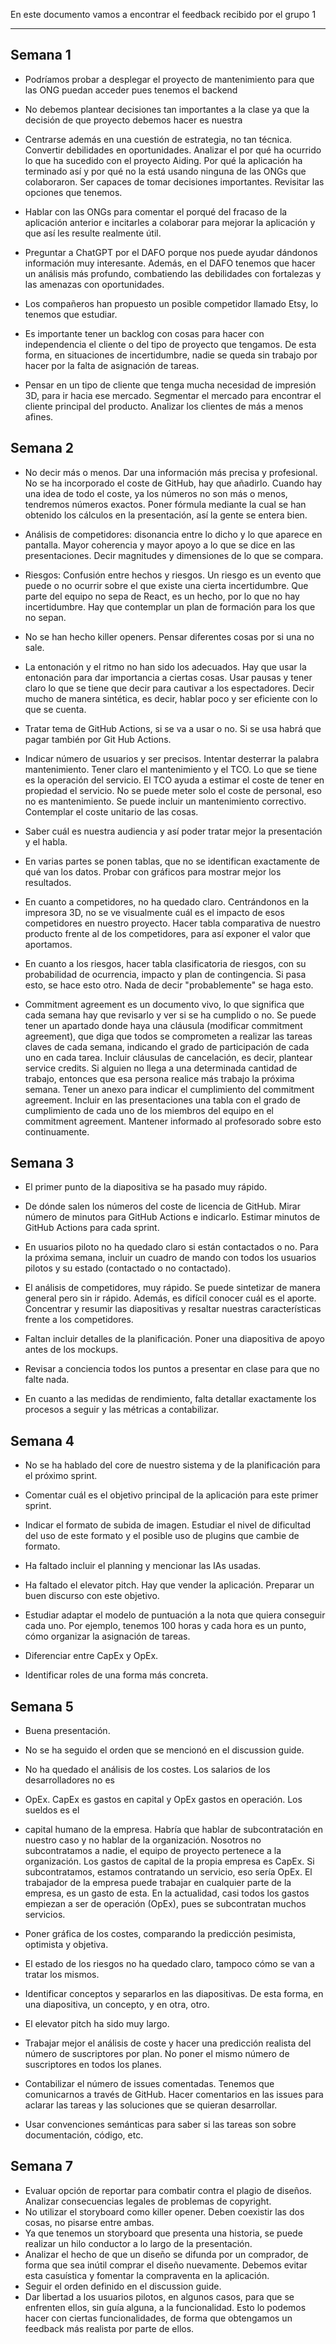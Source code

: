 En este documento vamos a encontrar el feedback recibido por el grupo 1
****
## Semana 1
+ Podríamos probar a desplegar el proyecto de mantenimiento para que las ONG puedan acceder pues tenemos el backend

+ No debemos plantear decisiones tan importantes a la clase ya que la decisión de que proyecto debemos hacer es nuestra

+ Centrarse además en una cuestión de estrategia, no tan técnica. Convertir debilidades en oportunidades. Analizar el por qué ha ocurrido lo que ha sucedido con el proyecto Aiding. Por qué la aplicación ha terminado así y por qué no la está usando ninguna de las ONGs que colaboraron. Ser capaces de tomar decisiones importantes. Revisitar las opciones que tenemos.

+ Hablar con las ONGs para comentar el porqué del fracaso de la aplicación anterior e incitarles a colaborar para mejorar la aplicación y que así les resulte realmente útil.

+ Preguntar a ChatGPT por el DAFO porque nos puede ayudar dándonos información muy interesante. Además, en el DAFO tenemos que hacer un análisis más profundo, combatiendo las debilidades con fortalezas y las amenazas con oportunidades.

+ Los compañeros han propuesto un posible competidor llamado Etsy, lo tenemos que estudiar.

+ Es importante tener un backlog con cosas para hacer con independencia el cliente o del tipo de proyecto que tengamos. De esta forma, en situaciones de incertidumbre, nadie se queda sin trabajo por hacer por la falta de asignación de tareas.

+ Pensar en un tipo de cliente que tenga mucha necesidad de impresión 3D, para ir hacia ese mercado. Segmentar el mercado para encontrar el cliente principal del producto. Analizar los clientes de más a menos afines.

## Semana 2

+ No decir más o menos. Dar una información más precisa y profesional. No se ha incorporado el coste de GitHub, hay que añadirlo. Cuando hay una idea de todo el coste, ya los números no son más o menos, tendremos números exactos. Poner fórmula mediante la cual se han obtenido los cálculos en la presentación, así la gente se entera bien.

+ Análisis de competidores: disonancia entre lo dicho y lo que aparece en pantalla. Mayor coherencia y mayor apoyo a lo que se dice en las presentaciones. Decir magnitudes y dimensiones de lo que se compara.

+ Riesgos: Confusión entre hechos y riesgos. Un riesgo es un evento que puede o no ocurrir sobre el que existe una cierta incertidumbre. Que parte del equipo no sepa de React, es un hecho, por lo que no hay incertidumbre. Hay que contemplar un plan de formación para los que no sepan. 

+ No se han hecho killer openers. Pensar diferentes cosas por si una no sale.

+ La entonación y el ritmo no han sido los adecuados. Hay que usar la entonación para dar importancia a ciertas cosas. Usar pausas y tener claro lo que se tiene que decir para cautivar a los espectadores. Decir mucho de manera sintética, es decir, hablar poco y ser eficiente con lo que se cuenta.

+ Tratar tema de GitHub Actions, si se va a usar o no. Si se usa habrá que pagar también por Git Hub Actions.

+ Indicar número de usuarios y ser precisos. Intentar desterrar la palabra mantenimiento. Tener claro el mantenimiento y el TCO. Lo que se tiene es la operación del servicio. El TCO ayuda a estimar el coste de tener en propiedad el servicio. No se puede meter solo el coste de personal, eso no es mantenimiento. Se puede incluir un mantenimiento correctivo. Contemplar el coste unitario de las cosas.

+ Saber cuál es nuestra audiencia y así poder tratar mejor la presentación y el habla.

+ En varias partes se ponen tablas, que no se identifican exactamente de qué van los datos. Probar con gráficos para mostrar mejor los resultados.

+ En cuanto a competidores, no ha quedado claro. Centrándonos en la impresora 3D, no se ve visualmente cuál es el impacto de esos competidores en nuestro proyecto. Hacer tabla comparativa de nuestro producto frente al de los competidores, para así exponer el valor que aportamos.

+ En cuanto a los riesgos, hacer tabla clasificatoria de riesgos, con su probabilidad de ocurrencia, impacto y plan de contingencia. Si pasa esto, se hace esto otro. Nada de decir "probablemente" se haga esto.

+ Commitment agreement es un documento vivo, lo que significa que cada semana hay que revisarlo y ver si se ha cumplido o no. Se puede tener un apartado donde haya una cláusula (modificar commitment agreement), que diga que todos se comprometen a realizar las tareas claves de cada semana, indicando el grado de participación de cada uno en cada tarea. Incluir cláusulas de cancelación, es decir, plantear service credits. Si alguien no llega a una determinada cantidad de trabajo, entonces que esa persona realice más trabajo la próxima semana. Tener un anexo para indicar el cumplimiento del commitment agreement. Incluir en las presentaciones una tabla con el grado de cumplimiento de cada uno de los miembros del equipo en el commitment agreement. Mantener informado al profesorado sobre esto continuamente.

## Semana 3

+ El primer punto de la diapositiva se ha pasado muy rápido.

+ De dónde salen los números del coste de licencia de GitHub. Mirar número de minutos para GitHub Actions e indicarlo. Estimar minutos de GitHub Actions para cada sprint.

+ En usuarios piloto no ha quedado claro si están contactados o no. Para la próxima semana, incluir un cuadro de mando con todos los usuarios pilotos y su estado (contactado o no contactado).

+ El análisis de competidores, muy rápido. Se puede sintetizar de manera general pero sin ir rápido. Además, es difícil conocer cuál es el aporte. Concentrar y resumir las diapositivas y resaltar nuestras características frente a los competidores.

+ Faltan incluir detalles de la planificación. Poner una diapositiva de apoyo antes de los mockups.

+ Revisar a conciencia todos los puntos a presentar en clase para que no falte nada.

+ En cuanto a las medidas de rendimiento, falta detallar exactamente los procesos a seguir y las métricas a contabilizar.

## Semana 4

+ No se ha hablado del core de nuestro sistema y de la planificación para el próximo sprint.

+ Comentar cuál es el objetivo principal de la aplicación para este primer sprint.

+ Indicar el formato de subida de imagen. Estudiar el nivel de dificultad del uso de este formato y el posible uso de plugins que cambie de formato.

+ Ha faltado incluir el planning y mencionar las IAs usadas.

+ Ha faltado el elevator pitch. Hay que vender la aplicación. Preparar un buen discurso con este objetivo.

+ Estudiar adaptar el modelo de puntuación a la nota que quiera conseguir cada uno. Por ejemplo, tenemos 100 horas y cada hora es un punto, cómo organizar la asignación de tareas.

+ Diferenciar entre CapEx y OpEx.

+ Identificar roles de una forma más concreta.

## Semana 5

+ Buena presentación.

+ No se ha seguido el orden que se mencionó en el discussion guide.

+ No ha quedado el análisis de los costes. Los salarios de los desarrolladores no es
+ OpEx. CapEx es gastos en capital y OpEx gastos en operación. Los sueldos es el
+ capital humano de la empresa. Habría que hablar de subcontratación en nuestro caso y no hablar de la organización. Nosotros no subcontratamos a nadie, el equipo de proyecto pertenece a la organización. Los gastos de capital de la propia empresa es CapEx. Si subcontratamos, estamos contratando un servicio, eso sería OpEx. El trabajador de la empresa puede trabajar en cualquier parte de la empresa, es un gasto de esta. En la actualidad, casi todos los gastos empiezan a ser de operación (OpEx), pues se subcontratan muchos servicios.

+ Poner gráfica de los costes, comparando la predicción pesimista, optimista y objetiva.

+ El estado de los riesgos no ha quedado claro, tampoco cómo se van a tratar los mismos.

+ Identificar conceptos y separarlos en las diapositivas. De esta forma, en una diapositiva, un concepto, y en otra, otro.

+ El elevator pitch ha sido muy largo.

+ Trabajar mejor el análisis de coste y hacer una predicción realista del número de suscriptores por plan. No poner el mismo número de suscriptores en todos los planes.

+ Contabilizar el número de issues comentadas. Tenemos que comunicarnos a través de GitHub. Hacer comentarios en las issues para aclarar las tareas y las soluciones que se quieran desarrollar.

+ Usar convenciones semánticas para saber si las tareas son sobre documentación, código, etc.

## Semana 7
+ Evaluar opción de reportar para combatir contra el plagio de diseños. Analizar consecuencias legales de problemas de copyright.
+ No utilizar el storyboard como killer opener. Deben coexistir las dos cosas, no pisarse entre ambas.
+ Ya que tenemos un storyboard que presenta una historia, se puede realizar un hilo conductor a lo largo de la presentación.
+ Analizar el hecho de que un diseño se difunda por un comprador, de forma que sea inútil comprar el diseño nuevamente. Debemos evitar esta casuística y fomentar la compraventa en la aplicación.
+ Seguir el orden definido en el discussion guide.
+ Dar libertad a los usuarios pilotos, en algunos casos, para que se enfrenten ellos, sin guía alguna, a la funcionalidad. Esto lo podemos hacer con ciertas funcionalidades, de forma que obtengamos un feedback más realista por parte de ellos.
